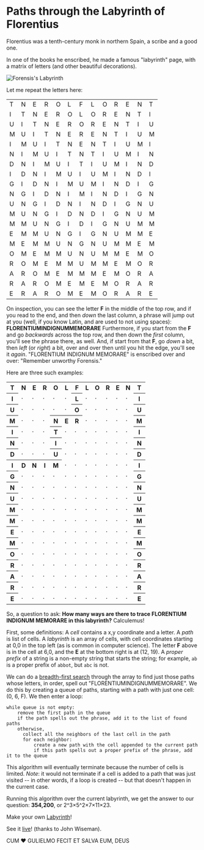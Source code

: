 # Paths through the Labyrinth of Florentius

Florentius was a tenth-century monk in northern Spain, a scribe and a good one.

In one of the books he enscribed, he made a famous "labyrinth" page, with a matrix of letters (and other beautiful decorations).

![Forensis's Labyrinth](https://upload.wikimedia.org/wikipedia/commons/thumb/9/94/Moralia_in_Job_945_-_Laberinto_conmemorativo_-_Biblioteca_Nacional_Cod80.JPG/424px-Moralia_in_Job_945_-_Laberinto_conmemorativo_-_Biblioteca_Nacional_Cod80.JPG)

Let me repeat the letters here:

<table>
<tr><td>T</td><td>N</td><td>E</td><td>R</td><td>O</td><td>L</td><td>F</td><td>L</td><td>O</td><td>R</td><td>E</td><td>N</td><td>T</td></tr>
<tr><td>I</td><td>T</td><td>N</td><td>E</td><td>R</td><td>O</td><td>L</td><td>O</td><td>R</td><td>E</td><td>N</td><td>T</td><td>I</td></tr>
<tr><td>U</td><td>I</td><td>T</td><td>N</td><td>E</td><td>R</td><td>O</td><td>R</td><td>E</td><td>N</td><td>T</td><td>I</td><td>U</td></tr>
<tr><td>M</td><td>U</td><td>I</td><td>T</td><td>N</td><td>E</td><td>R</td><td>E</td><td>N</td><td>T</td><td>I</td><td>U</td><td>M</td></tr>
<tr><td>I</td><td>M</td><td>U</td><td>I</td><td>T</td><td>N</td><td>E</td><td>N</td><td>T</td><td>I</td><td>U</td><td>M</td><td>I</td></tr>
<tr><td>N</td><td>I</td><td>M</td><td>U</td><td>I</td><td>T</td><td>N</td><td>T</td><td>I</td><td>U</td><td>M</td><td>I</td><td>N</td></tr>
<tr><td>D</td><td>N</td><td>I</td><td>M</td><td>U</td><td>I</td><td>T</td><td>I</td><td>U</td><td>M</td><td>I</td><td>N</td><td>D</td></tr>
<tr><td>I</td><td>D</td><td>N</td><td>I</td><td>M</td><td>U</td><td>I</td><td>U</td><td>M</td><td>I</td><td>N</td><td>D</td><td>I</td></tr>
<tr><td>G</td><td>I</td><td>D</td><td>N</td><td>I</td><td>M</td><td>U</td><td>M</td><td>I</td><td>N</td><td>D</td><td>I</td><td>G</td></tr>
<tr><td>N</td><td>G</td><td>I</td><td>D</td><td>N</td><td>I</td><td>M</td><td>I</td><td>N</td><td>D</td><td>I</td><td>G</td><td>N</td></tr>
<tr><td>U</td><td>N</td><td>G</td><td>I</td><td>D</td><td>N</td><td>I</td><td>N</td><td>D</td><td>I</td><td>G</td><td>N</td><td>U</td></tr>
<tr><td>M</td><td>U</td><td>N</td><td>G</td><td>I</td><td>D</td><td>N</td><td>D</td><td>I</td><td>G</td><td>N</td><td>U</td><td>M</td></tr>
<tr><td>M</td><td>M</td><td>U</td><td>N</td><td>G</td><td>I</td><td>D</td><td>I</td><td>G</td><td>N</td><td>U</td><td>M</td><td>M</td></tr>
<tr><td>E</td><td>M</td><td>M</td><td>U</td><td>N</td><td>G</td><td>I</td><td>G</td><td>N</td><td>U</td><td>M</td><td>M</td><td>E</td></tr>
<tr><td>M</td><td>E</td><td>M</td><td>M</td><td>U</td><td>N</td><td>G</td><td>N</td><td>U</td><td>M</td><td>M</td><td>E</td><td>M</td></tr>
<tr><td>O</td><td>M</td><td>E</td><td>M</td><td>M</td><td>U</td><td>N</td><td>U</td><td>M</td><td>M</td><td>E</td><td>M</td><td>O</td></tr>
<tr><td>R</td><td>O</td><td>M</td><td>E</td><td>M</td><td>M</td><td>U</td><td>M</td><td>M</td><td>E</td><td>M</td><td>O</td><td>R</td></tr>
<tr><td>A</td><td>R</td><td>O</td><td>M</td><td>E</td><td>M</td><td>M</td><td>M</td><td>E</td><td>M</td><td>O</td><td>R</td><td>A</td></tr>
<tr><td>R</td><td>A</td><td>R</td><td>O</td><td>M</td><td>E</td><td>M</td><td>E</td><td>M</td><td>O</td><td>R</td><td>A</td><td>R</td></tr>
<tr><td>E</td><td>R</td><td>A</td><td>R</td><td>O</td><td>M</td><td>E</td><td>M</td><td>O</td><td>R</td><td>A</td><td>R</td><td>E</td></tr>
</table>

On inspection, you can see the letter **F** in the middle of the top row, and if you read to the end, and then _down_ the last column, a phrase will jump out at you (well, if you know Latin, and are used to not using spaces): **FLORENTIUMINDIGNUMMEMORARE** Furthermore, if you start from the **F** and go _backwards_ across the top row, and then down the _first_ column, you'll see the phrase there, as well. And, if start from that **F**, go _down_ a bit, then _left_ (or _right_) a bit, over and over then until you hit the edge, you'll see it _again_. "FLORENTIUM INDIGNUM MEMORARE" is enscribed over and over: "Remember unworthy Forensis."

Here are three such examples:

<table>
<tr><th>T</th><th>N</th><th>E</th><th>R</th><th>O</th><th>L</th><th>F</th><th>L</th><th>O</th><th>R</th><th>E</th><th>N</th><th>T</th></tr>
<tr><th>I</th><td>·</td><td>·</td><td>·</td><td>·</td><td>·</td><th>L</th><td>·</td><td>·</td><td>·</td><td>·</td><td>·</td><th>I</th></tr>
<tr><th>U</th><td>·</td><td>·</td><td>·</td><td>·</td><td>·</td><th>O</th><td>·</td><td>·</td><td>·</td><td>·</td><td>·</td><th>U</th></tr>
<tr><th>M</th><td>·</td><td>·</td><td>·</td><th>N</th><th>E</th><th>R</th><td>·</td><td>·</td><td>·</td><td>·</td><td>·</td><th>M</th></tr>
<tr><th>I</th><td>·</td><td>·</td><td>·</td><th>T</th><td>·</td><td>·</td><td>·</td><td>·</td><td>·</td><td>·</td><td>·</td><th>I</th></tr>
<tr><th>N</th><td>·</td><td>·</td><td>·</td><th>I</th><td>·</td><td>·</td><td>·</td><td>·</td><td>·</td><td>·</td><td>·</td><th>N</th></tr>
<tr><th>D</th><td>·</td><td>·</td><td>·</td><th>U</th><td>·</td><td>·</td><td>·</td><td>·</td><td>·</td><td>·</td><td>·</td><th>D</th></tr>
<tr><th>I</th><th>D</th><th>N</th><th>I</th><th>M</th><td>·</td><td>·</td><td>·</td><td>·</td><td>·</td><td>·</td><td>·</td><th>I</th></tr>
<tr><th>G</th><td>·</td><td>·</td><td>·</td><td>·</td><td>·</td><td>·</td><td>·</td><td>·</td><td>·</td><td>·</td><td>·</td><th>G</th></tr>
<tr><th>N</th><td>·</td><td>·</td><td>·</td><td>·</td><td>·</td><td>·</td><td>·</td><td>·</td><td>·</td><td>·</td><td>·</td><th>N</th></tr>
<tr><th>U</th><td>·</td><td>·</td><td>·</td><td>·</td><td>·</td><td>·</td><td>·</td><td>·</td><td>·</td><td>·</td><td>·</td><th>U</th></tr>
<tr><th>M</th><td>·</td><td>·</td><td>·</td><td>·</td><td>·</td><td>·</td><td>·</td><td>·</td><td>·</td><td>·</td><td>·</td><th>M</th></tr>
<tr><th>M</th><td>·</td><td>·</td><td>·</td><td>·</td><td>·</td><td>·</td><td>·</td><td>·</td><td>·</td><td>·</td><td>·</td><th>M</th></tr>
<tr><th>E</th><td>·</td><td>·</td><td>·</td><td>·</td><td>·</td><td>·</td><td>·</td><td>·</td><td>·</td><td>·</td><td>·</td><th>E</th></tr>
<tr><th>M</th><td>·</td><td>·</td><td>·</td><td>·</td><td>·</td><td>·</td><td>·</td><td>·</td><td>·</td><td>·</td><td>·</td><th>M</th></tr>
<tr><th>O</th><td>·</td><td>·</td><td>·</td><td>·</td><td>·</td><td>·</td><td>·</td><td>·</td><td>·</td><td>·</td><td>·</td><th>O</th></tr>
<tr><th>R</th><td>·</td><td>·</td><td>·</td><td>·</td><td>·</td><td>·</td><td>·</td><td>·</td><td>·</td><td>·</td><td>·</td><th>R</th></tr>
<tr><th>A</th><td>·</td><td>·</td><td>·</td><td>·</td><td>·</td><td>·</td><td>·</td><td>·</td><td>·</td><td>·</td><td>·</td><th>A</th></tr>
<tr><th>R</th><td>·</td><td>·</td><td>·</td><td>·</td><td>·</td><td>·</td><td>·</td><td>·</td><td>·</td><td>·</td><td>·</td><th>R</th></tr>
<tr><th>E</th><td>·</td><td>·</td><td>·</td><td>·</td><td>·</td><td>·</td><td>·</td><td>·</td><td>·</td><td>·</td><td>·</td><th>E</th></tr>
</table>

So, a question to ask: **How many ways are there to trace FLORENTIUM INDIGNUM MEMORARE in this labyrinth?** Calculemus!

First, some definitions: A _cell_ contains a x,y coordinate and a letter. A _path_ is list of cells. A _labyrinth_ is an array of cells, with cell coordinates starting at 0,0 in the top left (as is common in computer science). The letter **F** above is in the cell at 6,0, and the **E** at the bottom right is at (12, 19). A _proper prefix_ of a string is a non-empty string that starts the string; for example, `ab` is a proper prefix of `abbot`, but `abc` is not.

We can do a [breadth-first search](https://en.wikipedia.org/wiki/Breadth-first_search) through the array to find just those paths whose letters, in order, spell out "FLORENTIUMINDIGNUMMEMORARE". We do this by creating a queue of paths, starting with a path with just one cell: (0, 6, F). We then enter a loop:

```
while queue is not empty:
    remove the first path in the queue
    if the path spells out the phrase, add it to the list of found paths
    otherwise,
      collect all the neighbors of the last cell in the path
      for each neighbor:
          create a new path with the cell appended to the current path
          if this path spells out a proper prefix of the phrase, add it to the queue
```

This algorithm will eventually terminate because the number of cells is limited. _Note_: it would not terminate if a cell is added to a path that was just visited -- in other words, if a loop is created -- but that doesn't happen in the current case.

Running this algorithm over the current labyrinth, we get the answer to our question: **354,200**, or 2^3×5^2×7×11×23.

Make your own [Labyrinth](https://willf.github.io/florentius/)!

See it [live](https://observablehq.com/@wiseman/florensis-labyrinth)! (thanks to John Wiseman).

CUM ❤️ GULIELMO FECIT ET SALVA EUM, DEUS
